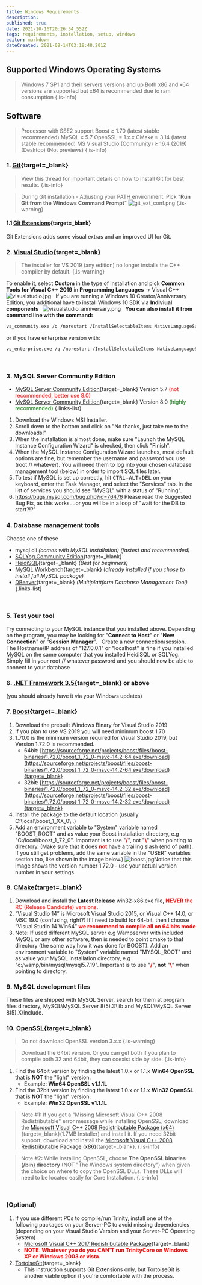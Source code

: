 ```yaml
---
title: Windows Requirements
description: 
published: true
date: 2021-10-16T20:26:54.552Z
tags: requirements, installation, setup, windows
editor: markdown
dateCreated: 2021-08-14T03:18:48.201Z
---
```


## Supported Windows Operating Systems

> Windows 7 SP1 and their servers versions and up
> Both x86 and x64 versions are supported but x64 is recommended due to ram consumption
{.is-info}

## Software
> Processor with SSE2 support
> Boost ≥ 1.70 (latest stable recommended)
> MySQL ≥ 5.7
> OpenSSL = 1.x.x
> CMake ≥ 3.14 (latest stable recommended)
> MS Visual Studio (Community) ≥ 16.4 (2019) (Desktop) (Not previews)
{.is-info}

### 1. [Git](https://git-scm.com/download/win){target=_blank}

> View this thread for important details on how to install Git for best results.
{.is-info}

> During Git installation - Adjusting your PATH environment. Pick "**Run Git from the Windows Command Prompt**"
> ![git_ext_conf.png](/git_ext_conf.png)
{.is-warning}


#### 1.1 [Git Extensions](http://sourceforge.net/projects/gitextensions/){target=_blank}
Git Extensions adds some visual extras and an improved UI for Git.
&nbsp;

### 2. [Visual Studio](https://visualstudio.microsoft.com/thank-you-downloading-visual-studio/?sku=community&rel=16&utm_medium=microsoft&utm_source=docs.microsoft.com&utm_campaign=download+from+relnotes&utm_content=vs2019ga+button){target=_blank}
> The installer for VS 2019 (any edition) no longer installs the C++ compiler by default.
{.is-warning}

To enable it, select **Custom** in the type of installation and pick **Common Tools for Visual C++ 2019** in **Programming Languages** -> Visual C++
&nbsp;
![visualstudio.jpg](/visualstudio.jpg)
&nbsp;
If you are running a Windows 10 Creator/Anniversary Edition, you additional have to install Windows 10 SDK via **Indiviual components**
&nbsp;
![visualstudio_anniversary.png](/visualstudio_anniversary.png)
&nbsp;
**You can also install it from command line with the command:**
<div class="next-codeblock-no-line-numbers"></div>

```bash
vs_community.exe /q /norestart /InstallSelectableItems NativeLanguageSupport_Group
```
or if you have enterprise version with:
<div class="next-codeblock-no-line-numbers"></div>

```bash
vs_enterprise.exe /q /norestart /InstallSelectableItems NativeLanguageSupport_Group
```
&nbsp;

### 3. MySQL Server Community Edition

- [MySQL Server Community Edition](https://dev.mysql.com/downloads/mysql/5.7.html){target=_blank} Version 5.7
  <span style="color:red">(not recommended, better use 8.0)</span>
- [MySQL Server Community Edition](https://dev.mysql.com/downloads/mysql/8.0.html){target=_blank} Version 8.0
  <span style="color:green">(highly recommended)</span>
{.links-list}

1. Download the Windows MSI Installer. 
2. Scroll down to the bottom and click on "No thanks, just take me to the downloads!"
3. When the installation is almost done, make sure "Launch the MySQL Instance Configuration Wizard" is checked, then click "Finish".
4. When the MySQL Instance Configuration Wizard launches, most default options are fine, but remember the username and password you use (root // whatever). You will need them to log into your chosen database management tool (below) in order to import SQL files later.
5. To test if MySQL is set up correctly, hit <kbd>CTRL</kbd>+<kbd>ALT</kbd>+<kbd>DEL</kbd> on your keyboard, enter the Task Manager, and select the "Services" tab. In the list of services you should see "MySQL" with a status of "Running".
6. https://bugs.mysql.com/bug.php?id=76476
Please read the Suggested Bug Fix, as this works....or you will be in a loop of "wait for the DB to start?!?"
&nbsp;

### 4. Database management tools
Choose one of these

- mysql cli *(comes with MySQL installation)* 
*(fastest and recommended)*
- [SQLYog Community Edition](https://github.com/webyog/sqlyog-community/wiki/Downloads){target=_blank}
- [HeidiSQL](http://www.heidisql.com/download.php){target=_blank} *(Best for beginners)*
- [MySQL Workbench](http://dev.mysql.com/downloads/workbench/){target=_blank} (*already installed if you chose to install full MySQL package)*
- [DBeaver](https://dbeaver.io/){target=_blank} *(Multiplattform Database Management Tool)*
{.links-list}

&nbsp;

### 5. Test your tool
Try connecting to your MySQL instance that you installed above. Depending on the program, you may be looking for "**Connect to Host**" or "**New Connection**" or "**Session Manager**".
&nbsp;
	Create a new connection/session. The Hostname/IP address of "127.0.0.1" or "localhost" is fine if you installed MySQL on the same computer that you installed HeidiSQL or SQLYog. Simply fill in your root // whatever password and you should now be able to connect to your database
&nbsp;

### 6. [.NET Framework 3.5](http://www.microsoft.com/downloads/details.aspx?FamilyId=333325FD-AE52-4E35-B531-508D977D32A6&amp;displaylang=en){target=_blank} or above
(you should already have it via your Windows updates)
&nbsp;

### 7. [Boost](http://www.boost.org/){target=_blank}
1. Download the prebuilt Windows Binary for Visual Studio 2019
2. If you plan to use VS 2019 you will need minimum boost 1.70 
3. 1.70.0 is the minimum version required for Visual Studio 2019, but Version 1.72.0 is recommended.
	- 64bit: [https://sourceforge.net/projects/boost/files/boost-binaries/1.72.0/boost_1_72_0-msvc-14.2-64.exe/download](https://sourceforge.net/projects/boost/files/boost-binaries/1.72.0/boost_1_72_0-msvc-14.2-64.exe/download){target=_blank}
	- 32bit: [https://sourceforge.net/projects/boost/files/boost-binaries/1.72.0/boost_1_72_0-msvc-14.2-32.exe/download](https://sourceforge.net/projects/boost/files/boost-binaries/1.72.0/boost_1_72_0-msvc-14.2-32.exe/download){target=_blank}
4. Install the package to the default location (usually C:\local\boost_1_XX_0\ .)
5. Add an environment variable to "System" variable named "BOOST_ROOT" and as value your Boost installation directory, e.g "C:/local/boost_1_72_0". Important is to use "**<span style="color:red">/</span>**", not "**<span style="color:red">\\</span>**"  when pointing to directory.
(Make sure that it does **<span style="color:red">not</span>** have a trailing slash (end of path). If you still get problems, add the same variable in the "USER" variables section too, like shown in the image below.)
![boost.jpg](/boost.jpg)Notice that this image shows the version number 1.72.0 - use your actual version number in your settings.
&nbsp;

### 8. [CMake](https://cmake.org/download/){target=_blank}

1. Download and install the **Latest Release** win32-x86.exe file, **<span style="color:red">NEVER</span>** <span style="color:red">the RC (Release Candidate) versions</span>.
2. “Visual Studio 14” is Microsoft Visual Studio 2015, or Visual C++ 14.0, or MSC 19.0 (confusing, right?) If I need to build for 64-bit, then I choose “Visual Studio 14 Win64” **<span style="color:red">we recommend to compile all on 64 bits mode</span>**
3. Note: If used different MySQL server e.g Wampserver with included MySQL or any other software, then is needed to point cmake to that directory (the same way how it was done for BOOST). Add an environment variable to "System" variable named "MYSQL_ROOT" and as value your MySQL installation directory, e.g "c:/wamp/bin/mysql/mysql5.7.19". Important is to use "**<span style="color:red">/</span>**", **not** "**<span style="color:red">\\</span>**"  when pointing to directory.
&nbsp;

### 9. MySQL development files
These files are shipped with MySQL Server, search for them at program files directory, MySQL\MySQL Server 8(5).X\lib and MySQL\MySQL Server 8(5).X\include.
&nbsp;

### 10. [OpenSSL](http://www.slproweb.com/products/Win32OpenSSL.html){target=_blank}
> Do not download OpenSSL version 3.x.x
{.is-warning}


> Download the 64bit version. Or you can get both if you plan to compile both 32 and 64bit, they can coexist side by side.
{.is-info}

1. Find the 64bit version by finding the latest 1.0.x or 1.1.x **Win64 OpenSSL** that is **NOT** the "light" version.
	- Example: **Win64 OpenSSL v1.1.1L**
&nbsp;
2. Find the 32bit version by finding the latest 1.0.x or 1.1.x **Win32 OpenSSL** that is **NOT** the "light" version.
	- Example: **Win32 OpenSSL v1.1.1L**
&nbsp;

> Note #1: If you get a "Missing Microsoft Visual C++ 2008 Redistributable" error message while installing OpenSSL,
> download the [Microsoft Visual C++ 2008 Redistributable Package (x64)](http://www.microsoft.com/en-us/download/details.aspx?id=29){target=_blank}(1.7MB Installer) and install it.
> If you need 32bit support, download and install the [Microsoft Visual C++ 2008 Redistributable Package (x86)](http://www.microsoft.com/en-us/download/details.aspx?id=15336){target=_blank}.
{.is-info}

> Note #2: While installing OpenSSL, choose **The OpenSSL binaries (/bin) directory** (NOT "The Windows system directory")
> when given the choice on where to copy the OpenSSL DLLs. These DLLs will need to be located easily for Core Installation.
{.is-info}

&nbsp;
### (Optional)

1. If you use different PCs to compile/run Trinity, install one of the following packages on your Server-PC to avoid missing dependencies (depending on your Visual Studio Version and your Server-PC Operating System)
	- [Microsoft Visual C++ 2017 Redistributable Package](https://go.microsoft.com/fwlink/?LinkId=746572){target=_blank}
	- **<span style="color:red">NOTE: Whatever you do you CAN'T run TrinityCore on Windows XP or Windows 2003 or vista.</span>**
2. [TortoiseGit](http://code.google.com/p/tortoisegit/){target=_blank}
	- This instruction supports Git Extensions only, but TortoiseGit is another viable option if you're comfortable with the process.
